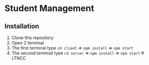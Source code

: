 # Student Management

## Installation
1. Clone this repository
2. Open 2 terminal
3. The first terminal type ``cd client`` => ``npm install`` => ``npm start``
4. The second terminal type ``cd server`` => ``npm install`` => ``npm start``
#   L T N C C  
 
